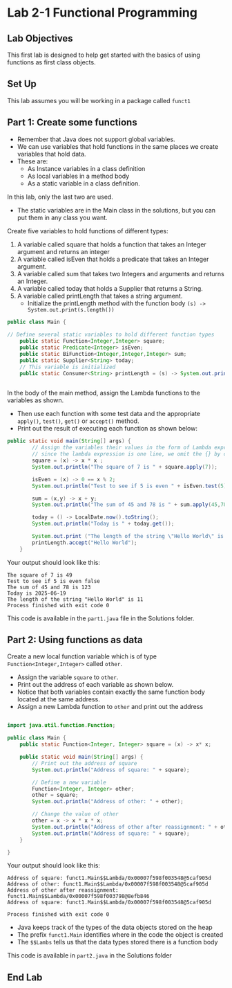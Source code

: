 # Lab 2-1 Functional Programming

## Lab Objectives

This first lab is designed to help get started with the basics of using functions as first class objects.

## Set Up

This lab assumes you will be working in a package called `funct1`

## Part 1: Create some functions

- Remember that Java does not support global variables. 
- We can use variables that hold functions in the same places we create variables that hold data. 
- These are: 
  - As Instance variables in a class definition
  - As local variables in a method body
  - As a static variable in a class definition.
  
In this lab, only the last two are used. 
- The static variables are in the Main class in the solutions, but you can put them in any class you want.

Create five variables to hold functions of different types:
1. A variable called square that holds a function that takes an Integer argument and returns an integer
2. A variable called isEven that holds a predicate that takes an Integer argument.
3. A variable called sum that takes two Integers and arguments and returns an Integer. 
4. A variable called today that holds a Supplier that returns a String.
5. A variable called printLength that takes a string argument.
   - Initialize the printLength method with the function body `(s) -> System.out.print(s.length())`


```java
public class Main {
	
// Define several static variables to hold different function types	
	public static Function<Integer,Integer> square;
	public static Predicate<Integer> isEven;
	public static BiFunction<Integer,Integer,Integer> sum;
	public static Supplier<String> today;
	// This variable is initialized
	public static Consumer<String> printLength = (s) -> System.out.print(s.length());
	

```

In the body of the main method, assign the Lambda functions to the variables as shown. 
- Then use each function with some test data and the appropriate `apply()`, `test()`, `get()` or `accept()` method. 
- Print out the result of executing each function as shown below:

```java
public static void main(String[] args) {
        // Assign the variables their values in the form of Lambda expressions
        // since the lambda expression is one line, we omit the {} by convention
        square = (x) -> x * x ;
        System.out.println("The square of 7 is " + square.apply(7));

        isEven = (x) -> 0 == x % 2;
        System.out.println("Test to see if 5 is even " + isEven.test(5));

        sum = (x,y) -> x + y;
        System.out.println("The sum of 45 and 78 is " + sum.apply(45,78));

        today = () -> LocalDate.now().toString();
        System.out.println("Today is " + today.get());

        System.out.print ("The length of the string \"Hello World\" is ");
        printLength.accept("Hello World");
    }

```

Your output should look like this:

```console
The square of 7 is 49
Test to see if 5 is even false
The sum of 45 and 78 is 123
Today is 2025-06-19
The length of the string "Hello World" is 11
Process finished with exit code 0
```

This code is available in the `part1.java` file in the Solutions folder.


## Part 2: Using functions as data

Create a new local function variable which is of type `Function<Integer,Integer>` called `other`.
- Assign the variable `square` to `other`.  
- Print out the address of each variable as shown below. 
- Notice that both variables contain exactly the same function body located at the same address.
- Assign a new Lambda function to `other` and print out the address

```java

import java.util.function.Function;

public class Main {
    public static Function<Integer, Integer> square = (x) -> x* x;

    public static void main(String[] args) {
        // Print out the address of square
        System.out.println("Address of square: " + square);

        // Define a new variable
        Function<Integer, Integer> other;
        other = square;
        System.out.println("Address of other: " + other);

        // Change the value of other
        other = x -> x * x * x;
        System.out.println("Address of other after reassignment: " + other);
        System.out.println("Address of square: " + square);
    }

}

```

Your output should look like this:

```console
Address of square: funct1.Main$$Lambda/0x00007f598f003548@5caf905d
Address of other: funct1.Main$$Lambda/0x00007f598f003548@5caf905d
Address of other after reassignment: funct1.Main$$Lambda/0x00007f598f003798@8efb846
Address of square: funct1.Main$$Lambda/0x00007f598f003548@5caf905d

Process finished with exit code 0

```
- Java keeps track of the types of the data objects stored on the heap
- The prefix `funct1.Main` identifies where in the code the object is created
- The `$$Lambs` tells us that the data types stored there is a function body

This code is available in `part2.java` in the Solutions folder

## End Lab